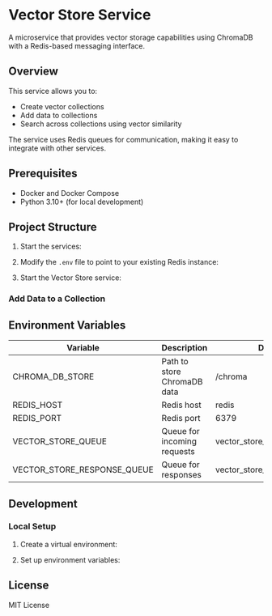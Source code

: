 # Vector Store Service

A microservice that provides vector storage capabilities using ChromaDB with a Redis-based messaging interface.

## Overview

This service allows you to:
- Create vector collections
- Add data to collections
- Search across collections using vector similarity

The service uses Redis queues for communication, making it easy to integrate with other services.

## Prerequisites

- Docker and Docker Compose
- Python 3.10+ (for local development)

## Project Structure

1. Start the services:

2. Modify the `.env` file to point to your existing Redis instance:

3. Start the Vector Store service:

### Add Data to a Collection

## Environment Variables

| Variable | Description | Default |
|----------|-------------|---------|
| CHROMA_DB_STORE | Path to store ChromaDB data | /chroma |
| REDIS_HOST | Redis host | redis |
| REDIS_PORT | Redis port | 6379 |
| VECTOR_STORE_QUEUE | Queue for incoming requests | vector_store_queue |
| VECTOR_STORE_RESPONSE_QUEUE | Queue for responses | vector_store_response_queue |

## Development

### Local Setup

1. Create a virtual environment:

3. Set up environment variables:

## License

MIT License